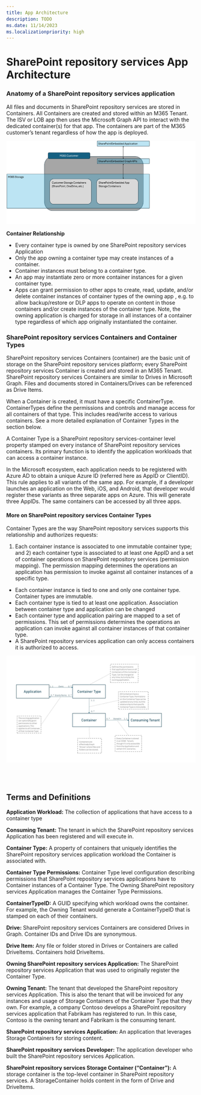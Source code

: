 ```yaml
---
title: App Architecture
description: TODO
ms.date: 11/14/2023
ms.localizationpriority: high
---
```


# SharePoint repository services App Architecture

### Anatomy of a SharePoint repository services application 

All files and documents in SharePoint repository services are stored in Containers. All Containers are created and stored within an M365 Tenant. The ISV or LOB app then uses the Microsoft Graph API to interact with the dedicated container(s) for that app. The containers are part of the M365 customer’s tenant regardless of how the app is deployed.

![SharePoint repository services Capabilities](../../images/architecture-overview.png)

**Container Relationship**

- Every container type is owned by one SharePoint repository services Application
- Only the app owning a container type may create instances of a container.
- Container instances must belong to a container type.
- An app may instantiate zero or more container instances for a given container type.
- Apps can grant permission to other apps to create, read, update, and/or delete container instances of container types of the owning app , e.g. to allow backup/restore or DLP apps to operate on content in those containers and/or create instances of the container type. Note, the owning application is charged for storage in all instances of a container type regardless of which app originally instantiated the container.

### **SharePoint repository services Containers and Container Types**
SharePoint repository services Containers (container) are the basic unit of storage on the SharePoint repository services platform; every SharePoint repository services Container is created and stored in an M365 Tenant. SharePoint repository services Containers are similar to Drives in Microsoft Graph. Files and documents stored in Containers/Drives can be referenced as Drive Items.

When a Container is created, it must have a specific ContainerType. ContainerTypes define the permissions and controls and manage access for all containers of that type. This includes read/write access to various containers. See a more detailed explanation of Container Types in the section below.

A Container Type is a SharePoint repository services-container level property stamped on every instance of SharePoint repository services containers. Its primary function is to identify the application workloads that can access a container instance.

In the Microsoft ecosystem, each application needs to be registered with Azure AD to obtain a unique Azure ID (referred here as AppID or ClientID). This rule applies to all variants of the same app. For example, if a developer launches an application on the Web, iOS, and Android, that developer would register these variants as three separate apps on Azure. This will generate three AppIDs. The same containers can be accessed by all three apps.

#### More on SharePoint repository services Container Types
Container Types are the way SharePoint repository services supports this relationship and authorizes requests:

1) Each container instance is associated to one immutable container type; and 2) each container type is associated to at least one AppID and a set of container operations on SharePoint repository services (permission mapping). The permission mapping determines the operations an application has permission to invoke against all container instances of a specific type.

- Each container instance is tied to one and only one container type. Container types are immutable.
- Each container type is tied to at least one application. Association between container type and application can be changed
- Each container type and application pairing are mapped to a set of permissions. This set of permissions determines the operations an application can invoke against all container instances of that container type.
- A SharePoint repository services application can only access containers it is authorized to access.

![SharePoint repository services Flow](../../images/app-flow7.jpg)

<br></br>

## Terms and Definitions 
**Application Workload:** The collection of applications that have access to a container type

**Consuming Tenant:** The tenant in which the SharePoint repository services Application has been registered and will execute in. 

**Container Type:** A property of containers that uniquely identifies the SharePoint repository services application workload the Container is associated with.

**Container Type Permissions:** Container Type level configuration describing permissions that SharePoint repository services applications have to Container instances of a Container Type. The Owning SharePoint repository services Application manages the Container Type Permissions. 

**ContainerTypeID:** A GUID specifying which workload owns the container. For example, the Owning Tenant would generate a ContainerTypeID that is stamped on each of their containers. 

**Drive:** SharePoint repository services Containers are considered Drives in Graph. Container IDs and Drive IDs are synonymous. 

**Drive Item:** Any file or folder stored in Drives or Containers are called DriveItems. Containers hold DriveItems.

**Owning SharePoint repository services Application:** The SharePoint repository services Application that was used to originally register the Container Type. 

**Owning Tenant:** The tenant that developed the SharePoint repository services Application. This is also the tenant that will be invoiced for any instances and usage of Storage Containers of the Container Type that they own. For example, a company Contoso develops a SharePoint repository services application that Fabrikam has registered to run. In this case, Contoso is the owning tenant and Fabrikam is the consuming tenant.

**SharePoint repository services Application:** An application that leverages Storage Containers for storing content.  

**SharePoint repository services Developer:** The application developer who built the SharePoint repository services Application.  

**SharePoint repository services Storage Container (“Container”):** A storage container is the top-level container in SharePoint repository services. A StorageContainer holds content in the form of Drive and DriveItems.  
